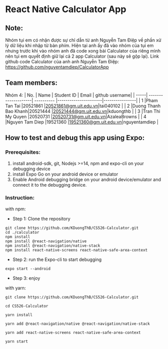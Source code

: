 # React Native Calculator App
## Note:
Nhóm tụi em có nhận được sự chỉ dẫn từ anh Nguyễn Tam Điệp về phần xử lý dữ liệu khi nhập từ bàn phím. Hiện tại anh ấy đã vào nhóm của tụi em nhưng trước khi vào nhóm anh đã code xong bài Calculator của riêng mình nên tụi em quyết định giữ lại cả 2 app Calculator (sau này sẽ gộp lại). Link github code Calculator của anh anh Nguyễn Tam Điệp: 
https://github.com/nguyentamdiep/CalculatorApp 


## Team members:
Nhóm 4: 
| No.  | Name                | Student ID | Email                | github username| 
| -----| --------------------| ---------- |----------------------|----------------|
| 1    |Pham Tan Tai         |20521861    |20521861@gm.uit.edu.vn|tai040102    |
| 2    |Duong Thanh Bao Khanh|20521444    |20521444@gm.uit.edu.vn|kduongthb       |
| 3    |Tran Thi My Quyen    |20520731    |20520731@gm.uit.edu.vn|AzaleaBrowns    |
| 4    |Nguyen Tam Diep      |19521360    |19521360@gm.uit.edu.vn|nguyentamdiep                |

## How to test and debug this app using Expo:
### Prerequisites: 
1. install android-sdk, git, Nodejs >=14, npm and expo-cli on your debugging device
2. install Expo Go on your android device or emulator
3. Enable Android debugging bridge on your android device/emulator and connect it to the debugging device.
### Instruction:

with npm:

* Step 1: Clone the repository

```
git clone https://github.com/KDuongThB/CS526-Calculator.git
cd ./calculator
npm install
npm install @react-navigation/native
npm install @react-navigation/native-stack
npm install react-native-screens react-native-safe-area-context

``` 
* Step 2: run the Expo-cli to start debugging
```
expo start --android
```
* Step 3: enjoy

with yarn:
```
git clone https://github.com/KDuongThB/CS526-Calculator.git

cd CS526-Calculator

yarn install

yarn add @react-navigation/native @react-navigation/native-stack

yarn add react-native-screens react-native-safe-area-context

yarn start
```


